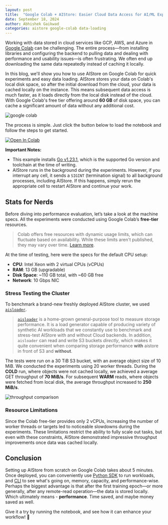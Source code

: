 ```yaml
---
layout: post
title:  "Google Colab + AIStore: Easier Cloud Data Access for AI/ML Experiments"
date: September 18, 2024
author: Abhishek Gaikwad
categories: aistore google-colab data-loading
---
```


Working with data stored in cloud services like GCP, AWS, and Azure in [Google Colab](https://colab.research.google.com/) can be challenging. The entire process—from installing libraries and configuring the backend to pulling data and dealing with performance and usability issues—is often frustrating. We often end up downloading the same data repeatedly instead of caching it locally.

In this blog, we'll show you how to use AIStore on Google Colab for quick experiments and easy data loading. AIStore stores your data on Colab's local disk space, so after the initial download from the cloud, your data is cached locally on the instance. This means subsequent data access is much faster, as it loads directly from the local disk instead of the cloud. With Google Colab's free tier offering around **60 GB** of disk space, you can cache a significant amount of data without any additional cost.

![google colab](/assets/google_colab_aistore/aistore-google-colab.png)

The process is simple. Just click the button below to load the notebook and follow the steps to get started.

<a href="https://colab.research.google.com/github/NVIDIA/aistore/blob/main/python/examples/google_colab/aistore_deployment.ipynb" target="_parent"><img src="https://colab.research.google.com/assets/colab-badge.svg" alt="Open In Colab"/></a>

**Important Notes:**
- This example installs [Go v1.23.1](https://go.dev/doc/install), which is the supported Go version and toolchain at the time of writing.
- AIStore runs in the background during the experiments. However, if you interrupt any cell, it sends a `SIGINT` (termination signal) to all background processes, including AIStore. If this happens, simply rerun the appropriate cell to restart AIStore and continue your work.

## Stats for Nerds

Before diving into performance evaluation, let’s take a look at the machine specs. All the experiments were conducted using Google Colab’s **free-tier** resources.

> Colab offers free resources with dynamic usage limits, which can fluctuate based on availability. While these limits aren't published, they may vary over time. [Learn more](https://research.google.com/colaboratory/faq.html#usage-limits).

At the time of testing, here were the specs for the default CPU setup:

- **CPU**: Intel Xeon with 2 virtual CPUs (vCPUs)
- **RAM**: 13 GB (upgradable)
- **Disk Space**: ~110 GB total, with ~60 GB free
- **Network**: 10 Gbps NIC

### Stress Testing the Cluster

To benchmark a brand-new freshly deployed AIStore cluster, we used [`aisloader`](https://github.com/NVIDIA/aistore/blob/main/docs/aisloader.md).

> [`aisloader`](https://github.com/NVIDIA/aistore/blob/main/docs/aisloader.md) is a home-grown general-purpose tool to measure storage performance. It is a load generator capable of producing variety of synthetic AI workloads that we constantly use to benchmark and stress-test AIStore with and without Cloud backends. In addition, `aisloader` can read and write S3 buckets _directly_, which makes it quite convenient when comparing storage performance **with** aistore in front of S3 and **without**.

The tests were run on a 30 TiB S3 bucket, with an average object size of 10 MiB. We conducted the experiments using 20 worker threads. During the **COLD** run, where objects were not cached locally, we achieved a average GET throughput of **70 MiB/s**. For subsequent **WARM** reads, where objects were fetched from local disk, the average throughput increased to **250 MiB/s**.

![throughput comparison](/assets/google_colab_aistore/throughput.png)

### Resource Limitations

Since the Colab free-tier provides only 2 vCPUs, increasing the number of worker threads or targets led to noticeable slowdowns during the experiments. These limitations restrict the ability to fully scale out tasks, but even with these constraints, AIStore demonstrated impressive throughput improvements once data was cached locally.

## Conclusion

Setting up AIStore from scratch on Google Colab takes about 5 minutes. Once deployed, you can conveniently use [Python SDK](https://pypi.org/project/aistore/) to run workloads, and [CLI](https://aistore.nvidia.com/docs/cli) to see what's going on, memory, capacity, and performance-wise. Perhaps the biggest advantage is that after the first training epoch—or more generally, after any remote-read operation—the data is stored locally. Which ultimately means - **performance**. Time saved, and maybe money saved as well.

Give it a try by running the notebook, and see how it can enhance your workflow! 🚀
